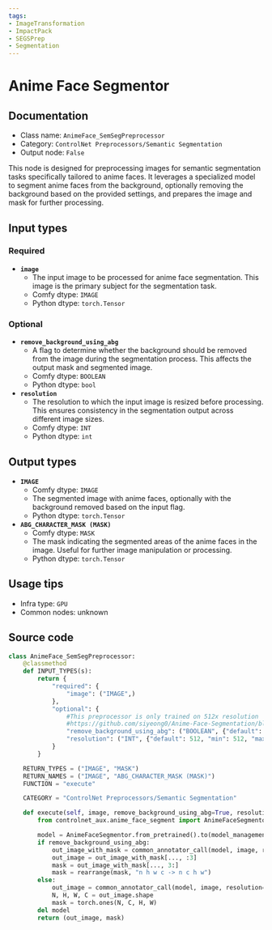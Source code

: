 ```yaml
---
tags:
- ImageTransformation
- ImpactPack
- SEGSPrep
- Segmentation
---
```


# Anime Face Segmentor
## Documentation
- Class name: `AnimeFace_SemSegPreprocessor`
- Category: `ControlNet Preprocessors/Semantic Segmentation`
- Output node: `False`

This node is designed for preprocessing images for semantic segmentation tasks specifically tailored to anime faces. It leverages a specialized model to segment anime faces from the background, optionally removing the background based on the provided settings, and prepares the image and mask for further processing.
## Input types
### Required
- **`image`**
    - The input image to be processed for anime face segmentation. This image is the primary subject for the segmentation task.
    - Comfy dtype: `IMAGE`
    - Python dtype: `torch.Tensor`
### Optional
- **`remove_background_using_abg`**
    - A flag to determine whether the background should be removed from the image during the segmentation process. This affects the output mask and segmented image.
    - Comfy dtype: `BOOLEAN`
    - Python dtype: `bool`
- **`resolution`**
    - The resolution to which the input image is resized before processing. This ensures consistency in the segmentation output across different image sizes.
    - Comfy dtype: `INT`
    - Python dtype: `int`
## Output types
- **`IMAGE`**
    - Comfy dtype: `IMAGE`
    - The segmented image with anime faces, optionally with the background removed based on the input flag.
    - Python dtype: `torch.Tensor`
- **`ABG_CHARACTER_MASK (MASK)`**
    - Comfy dtype: `MASK`
    - The mask indicating the segmented areas of the anime faces in the image. Useful for further image manipulation or processing.
    - Python dtype: `torch.Tensor`
## Usage tips
- Infra type: `GPU`
- Common nodes: unknown


## Source code
```python
class AnimeFace_SemSegPreprocessor:
    @classmethod
    def INPUT_TYPES(s):
        return {
            "required": {
                "image": ("IMAGE",)
            },
            "optional": {
                #This preprocessor is only trained on 512x resolution
                #https://github.com/siyeong0/Anime-Face-Segmentation/blob/main/predict.py#L25
                "remove_background_using_abg": ("BOOLEAN", {"default": True}),
                "resolution": ("INT", {"default": 512, "min": 512, "max": 512, "step": 64})
            }
        }

    RETURN_TYPES = ("IMAGE", "MASK")
    RETURN_NAMES = ("IMAGE", "ABG_CHARACTER_MASK (MASK)")
    FUNCTION = "execute"

    CATEGORY = "ControlNet Preprocessors/Semantic Segmentation"

    def execute(self, image, remove_background_using_abg=True, resolution=512, **kwargs):
        from controlnet_aux.anime_face_segment import AnimeFaceSegmentor

        model = AnimeFaceSegmentor.from_pretrained().to(model_management.get_torch_device())
        if remove_background_using_abg:
            out_image_with_mask = common_annotator_call(model, image, resolution=resolution, remove_background=True)
            out_image = out_image_with_mask[..., :3]
            mask = out_image_with_mask[..., 3:]
            mask = rearrange(mask, "n h w c -> n c h w")
        else:
            out_image = common_annotator_call(model, image, resolution=resolution, remove_background=False)
            N, H, W, C = out_image.shape
            mask = torch.ones(N, C, H, W)
        del model
        return (out_image, mask)

```
